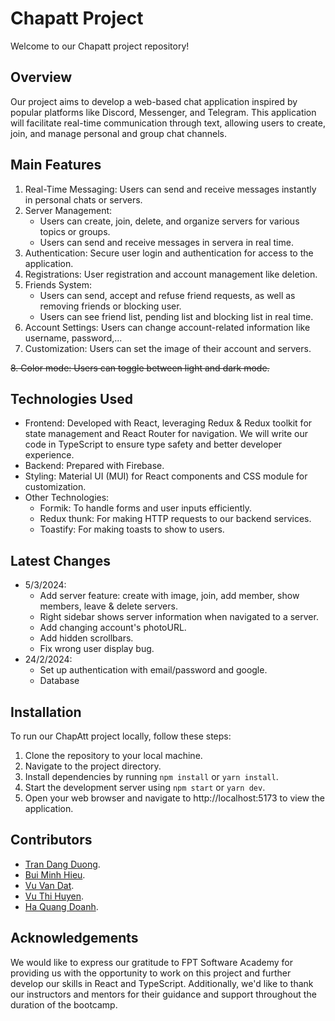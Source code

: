 # Chapatt Project

Welcome to our Chapatt project repository!

## Overview

Our project aims to develop a web-based chat application inspired by popular platforms like Discord, Messenger, and Telegram. This application will facilitate real-time communication through text, allowing users to create, join, and manage personal and group chat channels.

## Main Features

1. Real-Time Messaging: Users can send and receive messages instantly in personal chats or servers.
2. Server Management: 
    * Users can create, join, delete, and organize servers for various topics or groups.
    * Users can send and receive messages in servera in real time.
3. Authentication: Secure user login and authentication for access to the application.
4. Registrations: User registration and account management like deletion.
5. Friends System: 
    * Users can send, accept and refuse friend requests, as well as removing friends or blocking user.
    * Users can see friend list, pending list and blocking list in real time.
6. Account Settings: Users can change account-related information like username, password,...
7. Customization: Users can set the image of  their account and servers.
   
~~8. Color mode: Users can toggle between light and dark mode.~~

## Technologies Used

* Frontend: Developed with React, leveraging Redux & Redux toolkit for state management and React Router for navigation. We will write our code in TypeScript to ensure type safety and better developer experience.
* Backend: Prepared with Firebase.
* Styling: Material UI (MUI) for React components and CSS module for customization.
* Other Technologies:
    * Formik: To handle forms and user inputs efficiently.
    * Redux thunk: For making HTTP requests to our backend services.
    * Toastify: For making toasts to show to users.

## Latest Changes
* 5/3/2024: 
    * Add server feature: create with image, join, add member, show members, leave & delete servers.
    * Right sidebar shows server information when navigated to a server.
    * Add changing account's photoURL.
    * Add hidden scrollbars.
    * Fix wrong user display bug.
* 24/2/2024:
    * Set up authentication with email/password and google.
    * Database

## Installation

To run our ChapAtt project locally, follow these steps:

1. Clone the repository to your local machine.
2. Navigate to the project directory.
3. Install dependencies by running `npm install` or `yarn install`.
4. Start the development server using `npm start` or `yarn dev`.
5. Open your web browser and navigate to http://localhost:5173 to view the application.

## Contributors
- [Tran Dang Duong](https://github.com/Henry-Tran-7198).
- [Bui Minh Hieu](https://github.com/hieubui17b8).
- [Vu Van Dat](https://github.com/DatVu121).
- [Vu Thi Huyen](https://github.com/HuyenVu121100).
- [Ha Quang Doanh](https://github.com/HakimJeck).

## Acknowledgements

We would like to express our gratitude to FPT Software Academy for providing us with the opportunity to work on this project and further develop our skills in React and TypeScript. Additionally, we'd like to thank our instructors and mentors for their guidance and support throughout the duration of the bootcamp.
